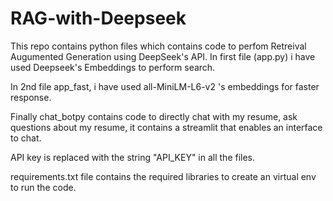 # RAG-with-Deepseek

This repo contains python files which contains code to perfom Retreival Augumented Generation using DeepSeek's API. In first file (app.py) i have used Deepseek's Embeddings to perform search. 

In 2nd file app_fast, i have used all-MiniLM-L6-v2 's embeddings for faster response. 

Finally chat_botpy contains code to directly chat with my resume, ask questions about my resume, it contains a streamlit that enables an interface to chat. 

API key is replaced with the string "API_KEY" in all the files.

requirements.txt file contains the required libraries to create an virtual env to run the code.
